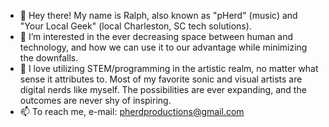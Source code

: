 - 👋 Hey there! My name is Ralph, also known as "pHerd" (music) and "Your Local Geek" (local Charleston, SC tech solutions).
- 👀 I’m interested in the ever decreasing space between human and technology, and how we can use it to our advantage while minimizing the downfalls.
- 💙 I love utilizing STEM/programming in the artistic realm, no matter what sense it attributes to. Most of my favorite sonic and visual artists are digital nerds like myself. The possibilities are ever expanding, and the outcomes are never shy of inspiring.
- 📫 To reach me, e-mail: pherdproductions@gmail.com
